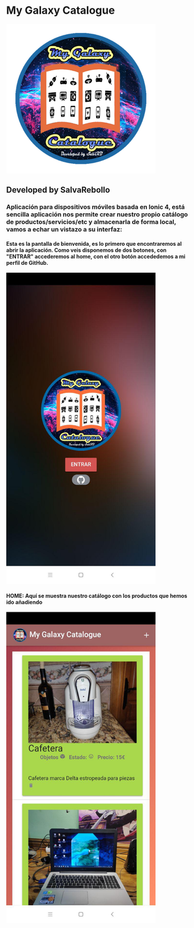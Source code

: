 # My Galaxy Catalogue
<img width="400px" src="/img/logo.png">

## Developed by SalvaRebollo

### Aplicación para dispositivos móviles basada en Ionic 4, está sencilla aplicación nos permite crear nuestro propio catálogo de productos/servicios/etc y almacenarla de forma local, vamos a echar un vistazo a su interfaz:

#### Esta es la pantalla de bienvenida, es lo primero que encontraremos al abrir la aplicación. Como veis disponemos de dos botones, con "ENTRAR" accederemos al home, con el otro botón accededemos a mi perfil de GitHub.

<img width="400px" src="/img/bienvenida.jpg">

#### HOME: Aquí se muestra nuestro catálogo con los productos que hemos ido añadiendo
<img width="400px" src="/img/home.jpg">
